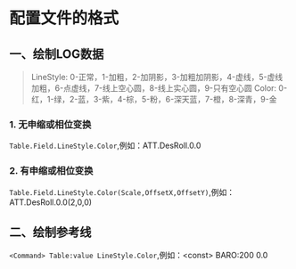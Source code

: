 # 配置文件的格式
## 一、绘制LOG数据
> LineStyle: 0-正常，1-加粗，2-加阴影，3-加粗加阴影，4-虚线，5-虚线加粗，6-点虚线，7-线上空心圆，8-线上实心圆，9-只有空心圆
> Color: 0-红，1-绿，2-蓝，3-紫，4-棕，5-粉，6-深天蓝，7-橙，8-深青，9-金
### 1. 无申缩或相位变换
`Table.Field.LineStyle.Color`,例如：ATT.DesRoll.0.0
### 2. 有申缩或相位变换
`Table.Field.LineStyle.Color(Scale,OffsetX,OffsetY)`,例如：ATT.DesRoll.0.0(2,0,0)
## 二、绘制参考线
`<Command> Table:value LineStyle.Color`,例如：&lt;const&gt; BARO:200 0.0
